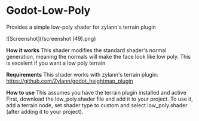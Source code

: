 # Godot-Low-Poly
Provides a simple low-poly shader for zylann's terrain plugin

![Screenshot](/screenshot (49).png)

**How it works**
This shader modifies the standard shader's normal generation, meaning the normals will make the face look like low poly.
This is excelent if you want a low poly terrain

**Requirements**
This shader works with zylann's terrain plugin:
https://github.com/Zylann/godot_heightmap_plugin

**How to use**
This assumes you have the terrain plugin installed and active
First, download the low_poly.shader file and add it to your project.
To use it, add a terrain node, set shader type to custom and select low_poly.shader (after adding it to your project).
